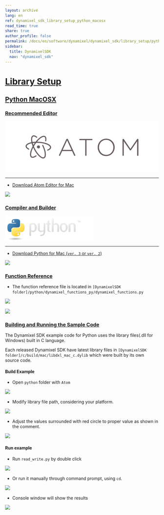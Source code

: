 ```yaml
---
layout: archive
lang: en
ref: dynamixel_sdk_library_setup_python_macosx
read_time: true
share: true
author_profile: false
permalink: /docs/en/software/dynamixel/dynamixel_sdk/library_setup/python_macosx/
sidebar:
  title: DynamixelSDK
  nav: "dynamixel_sdk"
---
```


<div style="counter-reset: h2 9"></div>
<div style="counter-reset: h1 2"></div>

# [Library Setup](#library-setup)

## [Python MacOSX](#python-macosx)

### [Recommended Editor](#recommended-editor)

![](/assets/images/sw/sdk/dynamixel_sdk/library_setup/python/atom-logo.jpg)

------------------------------------------------------------------------------------

* [Download Atom Editor for Mac](https://atom.io/)

![](/assets/images/sw/sdk/dynamixel_sdk/library_setup/python/mac/library_file/a1.png)

### [Compiler and Builder](#compiler-and-builder)

![](/assets/images/sw/sdk/dynamixel_sdk/library_setup/python/python.png)

------------------------------------------------------------------------------------

* [Download Python for Mac (`ver. 3` or `ver. 2`)](https://www.python.org/downloads/)

![](/assets/images/sw/sdk/dynamixel_sdk/library_setup/python/mac/library_file/b1.png)

### [Function Reference](#function-reference)

* The function reference file is located in `[DynamixelSDK folder]/python/dynamixel_functions_py/dynamixel_functions.py`

![](/assets/images/sw/sdk/dynamixel_sdk/library_setup/python/mac/library_file/2.png)

![](/assets/images/sw/sdk/dynamixel_sdk/library_setup/python/mac/library_file/1.png)

### [Building and Running the Sample Code](#building-and-running-the-sample-code)

The Dynamixel SDK example code for Python uses the library files(.dll for Windows) built in C language.

Each released Dynamixel SDK have latest library files in `[DynamixelSDK folder]/c/build/mac/libdxl_mac_c.dylib` which were built by its own source code.

#### Build Example

* Open `python` folder with `Atom` 

![](/assets/images/sw/sdk/dynamixel_sdk/library_setup/python/mac/sample_code/1.png)

* Modify library file path, considering your platform.

![](/assets/images/sw/sdk/dynamixel_sdk/library_setup/python/mac/sample_code/2.png)

* Adjust the values surrounded with red circle to proper value as shown in the comment.

![](/assets/images/sw/sdk/dynamixel_sdk/library_setup/python/mac/sample_code/3.png)


#### Run example

* Run `read_write.py` by double click

![](/assets/images/sw/sdk/dynamixel_sdk/library_setup/python/mac/sample_code/4.png)

* Or run it manually through command prompt, using `cd`. 

![](/assets/images/sw/sdk/dynamixel_sdk/library_setup/python/mac/sample_code/5.png)

* Console window will show the results

![](/assets/images/sw/sdk/dynamixel_sdk/library_setup/python/mac/sample_code/6.png)
